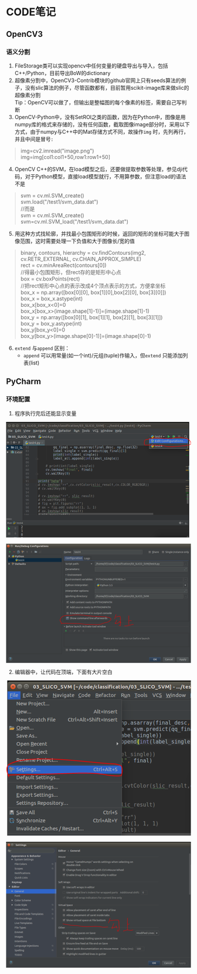 # CODE笔记
## OpenCV3
### 语义分割
1. FileStorage类可以实现opencv中任何变量的硬盘导出与导入，包括C++/Python，目前导出BoW的dictionary
2. 超像素分割中，OpenCV3-Contrib模块的github官网上只有seeds算法的例子，没有slic算法的例子，尽管函数都有，目前暂用scikit-image库来做slic的超像素分割   
Tip：OpenCV可以做了，但输出是整幅图的每个像素的标签，需要自己写判断
3. OpenCV-Python中，没有SetROI之类的函数，因为在Python中，图像是用numpy库的格式来存储的，没有任何函数，截取图像image部分时，采用以下方式，由于numpy与C++中的Mat存储方式不同，故操作`img` 时，先列再行，并且中间是冒号`:` 
>img=cv2.imread("image.png")  
>img=img[col1:col1+50,row1:row1+50]
4. OpenCV C++的SVM，在load模型之后，还要做提取参数等处理，参见dji代码，对于Python模型，直接load模型就行，不用算参数，但注意load的语法不是
>svm = cv.ml.SVM_create()  
>svm.load("/test1/svm_data.dat")  
>//而是  
>svm = cv.ml.SVM_create()  
>svm=cv.ml.SVM_load("/test1/svm_data.dat")
5. 用这种方式找轮廓，并找最小包围矩形的时候，返回的矩形的坐标可能大于图像范围，这时需要处理一下负值和大于图像长/宽的值
>binary, contours, hierarchy = cv.findContours(img2, cv.RETR_EXTERNAL, cv.CHAIN_APPROX_SIMPLE)  
>rect = cv.minAreaRect(contours[0])  
>//得最小包围矩形，但rect存的是矩形中心点  
>box = cv.boxPoints(rect)  
>//把rect矩形中心点的表示改成4个顶点表示的方式，方便拿坐标  
>box_x = np.array([box[0][0], box[1][0],box[2][0], box[3][0]])  
>box_x = box_x.astype(int)  
>box_x[box_x<0]=0  
>box_x[box_x>(image.shape[1]-1)]=(image.shape[1]-1)  
>box_y = np.array([box[0][1], box[1][1], box[2][1], box[3][1]])  
>box_y = box_y.astype(int)  
>box_y[box_y<0]=0  
>box_y[box_y>(image.shape[0]-1)]=(image.shape[0]-1)  

<div STYLE="page-break-after: always;"></div>

6. `extend` 与`append` 区别：
    * `append` 可以用常量(如一个int)/元组(tuple)作输入，但`extend` 只能添加列表(list)

<div STYLE="page-break-after: always;"></div>

## PyCharm
### 环境配置
1. 程序执行完后还能显示变量
<div  align="center">    
<img src="pycharm_1.1.PNG" alt="图片名称" align=center />
</div>   
<br />
<div  align="center">    
<img src="pycharm_1.PNG" alt="图片名称" align=center />
</div> 

<div STYLE="page-break-after: always;"></div>

2. 编辑器中，让代码在顶端，下面有大片空白
<div  align="center">    
<img src="pycharm_2.1.PNG" alt="图片名称" align=center />
</div>  
<br />
<div  align="center">    
<img src="pycharm_2.PNG" alt="图片名称" align=center />
</div>  